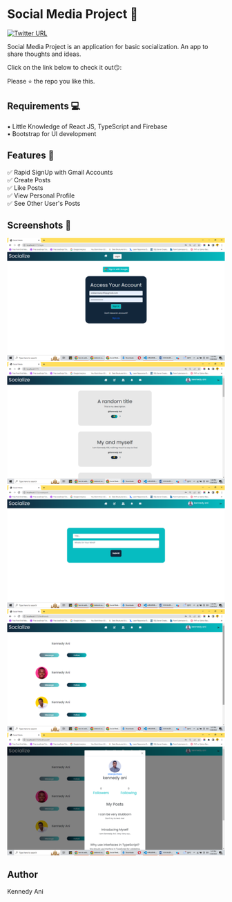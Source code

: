# Social Media Project 💬
[![Twitter URL](https://img.shields.io/twitter/url/https/twitter.com/Kennedythe1st.svg?style=social&label=Follow%20%40Kennedythe1st)](https://twitter.com/Kennedythe1st)


Social Media Project is an application for basic socialization. An app to share thoughts and ideas.


Click on the link below to check it out😏:

<!-- link here -->

Please ⭐ the repo you like this.

## Requirements 💻

▪ Little Knowledge of React JS, TypeScript and Firebase <br>
▪ Bootstrap for UI development

## Features 🎉

✅ Rapid SignUp with Gmail Accounts 
<br>
✅ Create Posts
<br>
✅ Like Posts
<br>
✅ View Personal Profile
<br>
✅ See Other User's Posts

## Screenshots 📸
![Image](./src/assets/screenshots/Screenshot%20(85).png)
![Image](./src/assets/screenshots/Screenshot%20(89).png)
![Image](./src/assets/screenshots/Screenshot%20(90).png)
![Image](./src/assets/screenshots/Screenshot%20(91).png)
![Image](./src/assets/screenshots/Screenshot%20(92).png)



## Author
Kennedy Ani 

